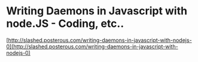 <!--
id: 1535782840
link: http://tumblr.atmos.org/post/1535782840/writing-daemons-in-javascript-with-node-js-coding
slug: writing-daemons-in-javascript-with-node-js-coding
date: Wed Nov 10 2010 11:45:13 GMT-0800 (PST)
publish: 2010-11-010
tags: 
title: Writing Daemons in Javascript with node.JS - Coding, etc..
-->


Writing Daemons in Javascript with node.JS - Coding, etc..
==========================================================

[http://slashed.posterous.com/writing-daemons-in-javascript-with-nodejs-0](http://slashed.posterous.com/writing-daemons-in-javascript-with-nodejs-0)

